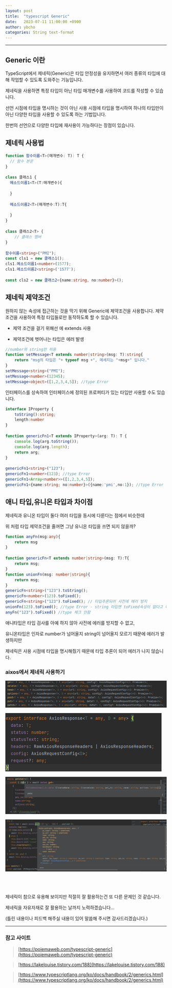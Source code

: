 ```yaml
---
layout: post
title:  "typescript Generic"
date:   2023-07-11 11:00:00 +0900
author: ybcho
categories: String text-format
---
```

<hr/>

## Generic 이란
TypeScript에서 제네릭(Generic)은 타입 안정성을 유지하면서 여러 종류의 타입에 대해 작업할 수 있도록 도와주는 기능입니다.

제네릭을 사용하면 특정 타입이 아닌 타입 매개변수를 사용하여 코드를 작성할 수 있습니다.

선언 시점에 타입을 명시하는 것이 아닌 사용 시점에 타입을 명시하여 하나의 타입만이 아닌 다양한 타입을 사용할 수 있도록 하는 기법입니다.

한번의 선언으로 다양한 타입에 재사용이 가능하다는 장점이 있습니다.

## 제네릭 사용법

```ts
function 함수이름<T>(매개변수: T): T {
  // 함수 본문
}

class 클래스1 {
  메소드이름1<T>(T:매개변수){

  }
  
  메소드이름2<T>(매개변수:T):T{

  }
}

class 클래스2<T> {
    // 클래스 멤버
}

함수이름<string>("PMI");
const cls1 = new 클래스1();
cls1.메소드이름1<number>(1577);
cls1.메소드이름2<string>('1577');

const cls2 = new 클래스2<{name:string, no:number}>();

```

## 제네릭 제약조건
원하지 않는 속성에 접근하는 것을 막기 위해 Generic에 제약조건을 사용합니다. 제약조건을 사용하여 특정 타입들로만 동작하도록 할 수 있습니다.

* 제약 조건을 걸기 위해선 <T>에 extends 사용

* 제약조건에 벗어나는 타입은 에러 발생

```ts
//number와 string만 허용
function setMessage<T extends number|string>(msg: T):string{
    return "msg의 타입은 "+ typeof msg +", 메세지는 "+msg+" 입니다."
}
setMessage<string>("PMI");
setMessage<number>(12345);
setMessage<object>([1,2,3,4,5]); //type Error
```
인터페이스를 상속하여 인터페이스에 정의된 프로퍼티가 있는 타입만 사용할 수도 있습니다.
```ts
interface IProperty {
    toString():string;
    length:number
}

function genericFn1<T extends IProperty>(arg: T): T {
    console.log(arg.toString());
    console.log(arg.length);
    return arg;
}

genericFn1<string>("123");
genericFn1<number>(123); //type Error
genericFn1<Array<number>>([1,2,3,4,5]);
genericFn1<{name:string; no:number}>({name:'pmi',no:1}); //type Error
```

## 애니 타입,유니온 타입과 차이점
제네릭과 유니온 타입이 둘다 여러 타입을 동시에 다룬다는 점에서 비슷한데 

위 처럼 타입 제약조건을 줄꺼면 그냥 유니온 타입을 쓰면 되지 않을까?

```ts
function anyFn(msg:any){
    return msg
}

function genericFn<T extends number|string>(msg: T):T{
    return msg;
}
function unionFn(msg: number|string){
    return msg;
}
genericFn<string>("123").toString(); 
genericFn<number>(123).toFixed();
genericFn<string>("123").toFixed(); // 타입추론되어 사전에 에러 방지
unionFn(123).toFixed(); //type Error - string 타입엔 toFixed속성이 없다고 에러
anyFn("123").toFixed() //type 체크 안함
```
애니타입은 타입 검사를 아예 하지 않아 사전에 에러를 방지할 수 없고,

유니온타입은 인자로 number가 넘어올지 string이 넘어올지 모르기 때문에 에러가 발생하지만

제네릭은 사용 시점에 타입을 명시해줬기 때문에 타입 추론이 되어 에러가 나지 않습니다.


### aixos에서 제네릭 사용하기
![axios](/assets/images/ybcho/axios.png)

![axiosResponse](/assets/images/ybcho/axiosResponse.png)

![get](/assets/images/ybcho/get.png)

![post](/assets/images/ybcho/post.png)


<br/>
<br/>
<br/>
제네릭이 참으로 유용해 보이지만 적절히 잘 활용하는건 또 다른 문제인 것 같습니다.

제네릭을 자유자재로 잘 활용하는 날까지 노력하겠습니다...

(틀린 내용이나 피드백 해주실 내용이 있어 말씀해 주시면 감사드리겠습니다.)

---
### 참고 사이트
> [https://poiemaweb.com/typescript-generic](https://poiemaweb.com/typescript-generic)

> [https://lakelouise.tistory.com/188](https://lakelouise.tistory.com/188)

> [https://www.typescriptlang.org/ko/docs/handbook/2/generics.html](https://www.typescriptlang.org/ko/docs/handbook/2/generics.html)
